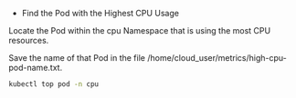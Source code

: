 - Find the Pod with the Highest CPU Usage

Locate the Pod within the cpu Namespace that is using the most CPU resources.

Save the name of that Pod in the file /home/cloud_user/metrics/high-cpu-pod-name.txt.


```bash
kubectl top pod -n cpu
```
